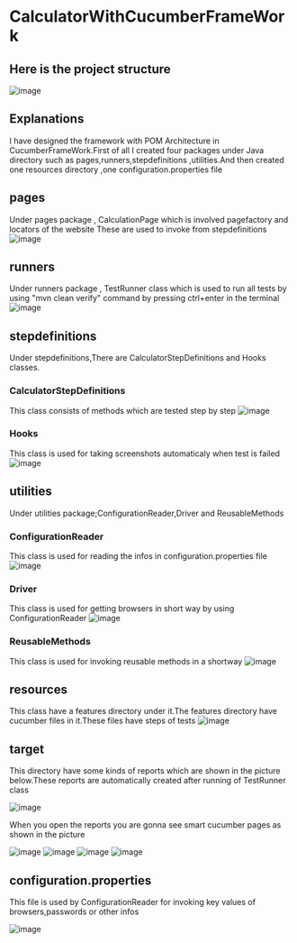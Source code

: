 # CalculatorWithCucumberFrameWork
## Here is the project structure
![image](https://user-images.githubusercontent.com/100432135/186494560-e4da8385-ad32-4fe0-af99-bafac96ba2ac.png)

## Explanations
I have designed the framework with POM Architecture in CucumberFrameWork.First of all I created four packages under Java directory such as pages,runners,stepdefinitions
,utilities.And then created one resources directory ,one configuration.properties file
## pages
Under pages package , CalculationPage which is involved pagefactory and locators of the website These are used to invoke from stepdefinitions 
![image](https://user-images.githubusercontent.com/100432135/186495889-159b4670-4cdb-401a-a2ec-f053e4aece55.png)
## runners
Under runners package , TestRunner class which is used to run all tests by using "mvn clean verify" command by pressing ctrl+enter in the terminal
![image](https://user-images.githubusercontent.com/100432135/186496990-149751b0-1e3d-4c63-b893-a84900faf7f1.png)
## stepdefinitions
Under stepdefinitions,There are CalculatorStepDefinitions and Hooks classes.
### CalculatorStepDefinitions
This class consists of methods which are tested step by step
![image](https://user-images.githubusercontent.com/100432135/186497916-e5d44cf0-0f28-4f7c-8072-36d2ab2c05e2.png)
### Hooks
This class is used for taking screenshots automaticaly when test is failed
![image](https://user-images.githubusercontent.com/100432135/186498389-ff2565d2-d561-4d9f-aa72-48d789217d05.png)
## utilities
Under utilities package;ConfigurationReader,Driver and ReusableMethods
### ConfigurationReader
This class is used for reading the infos in configuration.properties file
![image](https://user-images.githubusercontent.com/100432135/186498983-c8166262-a0c3-4f27-94ca-0ac31198e0ba.png)
### Driver
This class is used for getting browsers in short way by using ConfigurationReader
![image](https://user-images.githubusercontent.com/100432135/186499721-13e1e993-e1a5-4a74-b6e7-5641175a6212.png)
### ReusableMethods
This class is used for invoking reusable methods in a shortway
![image](https://user-images.githubusercontent.com/100432135/186500128-5986cb5d-ca7a-41e7-bdca-0c1d250d0aae.png)
## resources
This class have a features directory under it.The features directory have cucumber files in it.These files have steps of tests 
![image](https://user-images.githubusercontent.com/100432135/186500742-fdfb7ed3-a53b-45c7-9d63-2a2dc33b2419.png)
## target
This directory have some kinds of reports which are shown in the picture below.These reports are automatically created after running of TestRunner class

![image](https://user-images.githubusercontent.com/100432135/186501494-571331ac-9a13-426f-9e1e-14869e20b551.png)

When you open the reports you are gonna see smart cucumber pages as shown in the picture 

![image](https://user-images.githubusercontent.com/100432135/186502392-758ce54e-0438-4f31-92ab-85e0d455ed26.png)
![image](https://user-images.githubusercontent.com/100432135/186502457-2a97d43c-b76e-4e71-9bca-e6bf8df8a63c.png)
![image](https://user-images.githubusercontent.com/100432135/186502529-75110a49-5b16-44ad-ae43-77b543d5c5e4.png)
![image](https://user-images.githubusercontent.com/100432135/186502601-0ebc0ca4-9a0d-4698-a474-70c44c6133d5.png)
## configuration.properties
This file is used by ConfigurationReader for invoking key values of browsers,passwords or other infos

![image](https://user-images.githubusercontent.com/100432135/186503459-5fcf3603-f5c9-4826-b9e2-ae9dbddde343.png)
